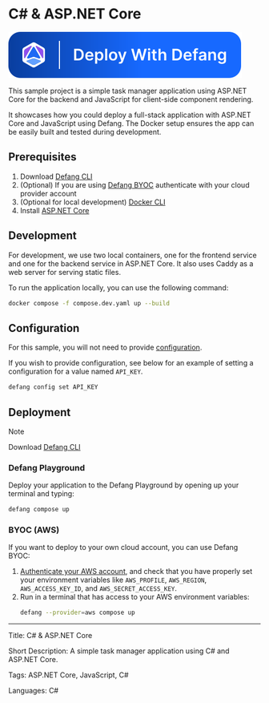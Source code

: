 # C# & ASP.NET Core

[![1-click-deploy](https://raw.githubusercontent.com/DefangLabs/defang-assets/main/Logos/Buttons/SVG/deploy-with-defang.svg)](https://portal.defang.dev/redirect?url=https%3A%2F%2Fgithub.com%2Fnew%3Ftemplate_name%3Dsample-csharp-dotnet-template%26template_owner%3DDefangSamples)

This sample project is a simple task manager application using ASP.NET Core for the backend and JavaScript for client-side component rendering. 

It showcases how you could deploy a full-stack application with ASP.NET Core and JavaScript using Defang. The Docker setup ensures the app can be easily built and tested during development.

## Prerequisites

1. Download [Defang CLI](https://github.com/DefangLabs/defang)
2. (Optional) If you are using [Defang BYOC](https://docs.defang.io/docs/concepts/defang-byoc) authenticate with your cloud provider account
3. (Optional for local development) [Docker CLI](https://docs.docker.com/engine/install/)
4. Install [ASP.NET Core](https://dotnet.microsoft.com/download/dotnet-core)

## Development

For development, we use two local containers, one for the frontend service and one for the backend service in ASP.NET Core. It also uses Caddy as a web server for serving static files.

To run the application locally, you can use the following command:

```bash
docker compose -f compose.dev.yaml up --build
```
## Configuration

For this sample, you will not need to provide [configuration](https://docs.defang.io/docs/concepts/configuration). 

If you wish to provide configuration, see below for an example of setting a configuration for a value named `API_KEY`.

```bash
defang config set API_KEY
```

## Deployment

> [!NOTE]
> Download [Defang CLI](https://github.com/DefangLabs/defang)

### Defang Playground

Deploy your application to the Defang Playground by opening up your terminal and typing:
```bash
defang compose up
```

### BYOC (AWS)

If you want to deploy to your own cloud account, you can use Defang BYOC:

1. [Authenticate your AWS account](https://docs.aws.amazon.com/cli/latest/userguide/cli-chap-configure.html), and check that you have properly set your environment variables like `AWS_PROFILE`, `AWS_REGION`, `AWS_ACCESS_KEY_ID`, and `AWS_SECRET_ACCESS_KEY`.
2. Run in a terminal that has access to your AWS environment variables:
    ```bash
    defang --provider=aws compose up
    ```

---

Title: C# & ASP.NET Core

Short Description: A simple task manager application using C# and ASP.NET Core.

Tags: ASP.NET Core, JavaScript, C#

Languages: C#